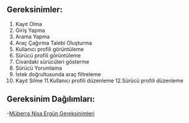 Gereksinimler:
--

1. Kayıt Olma
2. Giriş Yapma
3. Arama Yapma
4. Araç Çağırma Talebi Oluşturma
5. Kullanıcı profili görüntüleme
6. Sürücü profili görüntüleme
7. Civardaki sürücüleri gösterme
8. Sürücü Yorumlama
9. İstek doğrultusunda araç filtreleme
10. Kayıt Silme
11.Kullanıcı profili düzenleme
12.Sürücü profili düzenleme

Gereksinim Dağılımları:
--

-[Müberra Nisa Ergün Gereksinimleri](MuberraNisaErgunGereksinimleri.md)

 


